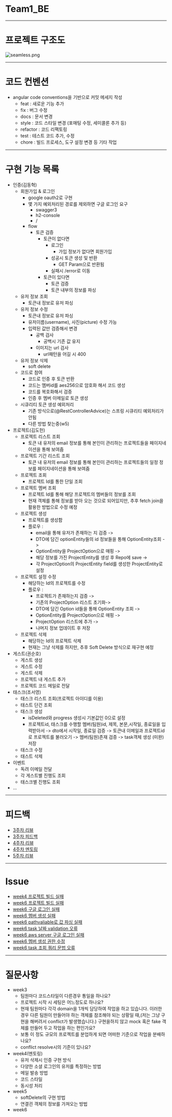 # Team1_BE

---

# 프로젝트 구조도

![seamless.png](..%2F..%2FDownloads%2Fseamless.png)

---

# 코드 컨벤션

- angular code conventions을 기반으로 커밋 메세지 작성
  - feat : 새로운 기능 추가
  - fix : 버그 수정
  - docs : 문서 변경
  - style : 코드 스타일 변경 (포매팅 수정, 세미콜론 추가 등)
  - refactor : 코드 리팩토링
  - test : 테스트 코드 추가, 수정
  - chore : 빌드 프로세스, 도구 설정 변경 등 기타 작업

---

# 구현 기능 목록

- 인증(김동혁)
    - 회원가입 & 로그인
      - google oauth2로 구현
      - 몇 가지 예외처리된 경로를 제외하면 구글 로그인 요구
        - swagger3
        - h2-console
        - /
      - flow
        - 토큰 검증
          - 토큰이 없다면
            - 로그인
              - 가입 정보가 없다면 회원가입
            - 성공시 토큰 생성 및 반환
              - GET Param으로 반환됨
            - 실패시 /error로 이동
          - 토큰이 있다면
            - 토큰 검증
            - 토큰 내부의 정보를 파싱
    - 유저 정보 조회
      - 토큰내 정보로 유저 파싱
    - 유저 정보 수정
      - 토큰내 정보로 유저 파싱
      - 유저이름(username), 사진(picture) 수정 가능
      - 입력된 값만 검증해서 변경
        - 공백 검사
          - 공백시 기존 값 유지
        - 이미지는 url 검사
          - url패턴을 어길 시 400
    - 유저 정보 삭제
      - soft delete
    - 코드로 참여
      - 코드로 인증 후 토큰 반환
      - 코드는 멤버id를 aes256으로 암호화 해서 코드 생성
      - 코드를 복호화해서 검증
      - 인증 후 멤버 이메일로 토큰 생성
    - 시큐리티 토큰 생성 예외처리
      - 기존 방식으로(@RestControllerAdvice)는 스프링 시큐리티 예외처리가 안됨
      - 다른 방법 찾는중(w5)
- 프로젝트(김도헌)
  - 프로젝트 리스트 조회
    - 토큰 내 유저의 email 정보를 통해 본인이 관리하는 프로젝트들을 페이지네이션을 통해 보여줌 
  - 프로젝트 기간 리스트 조회
    - 토큰 내 유저의 email 정보를 통해 본인이 관리하는 프로젝트들의 일정 정보를 페이지네이션을 통해 보여줌
  - 프로젝트 조회
    - 프로젝트 Id를 통한 단일 조회
  - 프로젝트 멤버 조회
    - 프로젝트 Id를 통해 해당 프로젝트의 멤버들의 정보를 조회
    - 현재 객체를 통해 정보를 받아 오는 것으로 되어있지만, 추후 fetch join을 활용한 방법으로 수정 예정
  - 프로젝트 생성
    - 프로젝트를 생성함
    - 플로우 : 
      - email을 통해 유저가 존재하는 지 검증 ->
      - DTO에 담긴 optionEntity들의 id 정보들을 통해 OptionEntity조회 ->
      - OptionEntity을 ProjectOption으로 매핑 ->
      - 해당 정보를 가진 ProjectEntity를 생성 후 Repo에 save ->
      - 각 ProjectOption의 ProjectEntity field를 생성한 ProjectEntity로 설정
  - 프로젝트 설정 수정
    - 해당하는 Id의 프로젝트를 수정
    - 플로우 : 
      - 프로젝트가 존재하는지 검증 ->
      - 기존의 ProjectOption 리스트 초기화->
      - DTO에 담긴 Option id들을 통해 OptionEntity 조회 ->
      - OptionEntity를 ProjectOption으로 매핑 ->
      - ProjectOption 리스트에 추가 ->
      - 나머지 정보 업데이트 후 저장
  - 프로젝트 삭제
    - 해당하는 Id의 프로젝트 삭제
    - 현재는 그냥 삭제를 하지만, 추후 Soft Delete 방식으로 재구현 예정
- 게스트(권순호)
  - 게스트 생성
  - 게스트 수정
  - 게스트 삭제
  - 프로젝트 내 게스트 추가
  - 프로젝트 코드 메일로 전달
- 태스크(조서영)
  - 태스크 리스트 조회(프로젝트 아이디를 이용)
  - 태스트 단건 조회
  - 태스크 생성
    - isDeleted와 progress 생성시 기본값인 0으로 설정
    - 프로젝트id, 태스크를 수행할 멤버(팀원)id, 제목, 본문,시작일, 종료일을 입력받아서 ->
      dto에서 시작일, 종료일 검증 ->
      토큰내 이메일과 프로젝트id로 프로젝트를 불러오기 ->
      멤버(팀원)존재 검증 ->
      task객체 생성 (미완)
      저장
  - 태스크 수정
  - 태스트 삭제
- 이벤트
  - 독려 이메일 전달
  - 각 게스트별 진행도 조회
  - 태스크별 진행도 조회
- ...
---
# 피드백
- [3주차 리뷰](https://github.com/kakao-tech-campus-2nd-step3/Team1_BE/issues/13)
- [3주차 피드백](https://github.com/kakao-tech-campus-2nd-step3/Team1_BE/pull/11)
- [4주차 리뷰](https://github.com/kakao-tech-campus-2nd-step3/Team1_BE/issues/17)
- [4주차 멘토링](https://quickest-asterisk-75d.notion.site/Back-end_-323b0e20ae2b405189ffe5b7c4242e00)
- [5주차 리뷰](https://github.com/kakao-tech-campus-2nd-step3/Team1_BE/issues/31)
---
# Issue
- [week4 프로젝트 빌드 실패](https://github.com/kakao-tech-campus-2nd-step3/Team1_BE/issues/27)
- [week6 프로젝트 빌드 실패](https://github.com/kakao-tech-campus-2nd-step3/Team1_BE/issues/39)
- [week6 구글 로그인 실패](https://github.com/kakao-tech-campus-2nd-step3/Team1_BE/issues/41)
- [week6 멤버 생성 실패](https://github.com/kakao-tech-campus-2nd-step3/Team1_BE/issues/42)
- [week6 pathvaliable로 값 파싱 실패](https://github.com/kakao-tech-campus-2nd-step3/Team1_BE/issues/43)
- [week6 task 날짜 validation 오류](https://github.com/kakao-tech-campus-2nd-step3/Team1_BE/issues/44)
- [week6 aws server 구글 로그인 실패](https://github.com/kakao-tech-campus-2nd-step3/Team1_BE/issues/45)
- [week6 멤버 생성 권한 수정](https://github.com/kakao-tech-campus-2nd-step3/Team1_BE/issues/46)
- [week6 task 조회 쿼리 문법 오류](https://github.com/kakao-tech-campus-2nd-step3/Team1_BE/issues/47)
---
# 질문사항
- week3
  - 팀원마다 코드스타일이 다른경우 통일을 하나요?
  - 프로젝트 시작 시 세팅은 어느정도로 하나요?
  - 현재 팀원마다 각각 domain을 1개씩 담당하여 작업을 하고 있습니다. 이러한 경우 다른 팀원이 만들어야 하는 객체를 참조해야 되는 상황일 때,(저는 그냥 구현을 해버려서 conflict가 발생했습니다.) 구현을하지 않고 mock 혹은 fake 객체를 만들어 두고 작업을 하는 편인가요?
  - 보통 이 정도 규모의 프로젝트를 분업하게 되면 어떠한 기준으로 작업을 분배하나요?
  - conflict resolve시의 기준이 있나요?
- week4(멘토링)
  - 유저 삭제시 인증 구현 방식
  - 다양한 소셜 로그인의 유저를 특정하는 방법
  - 메일 발송 방법
  - 코드 스타일
  - 동시성 처리
- week5
  - softDelete의 구현 방법
  - 연결괸 객체의 정보를 가져오는 방법
- week6